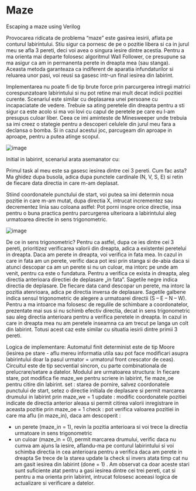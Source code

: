# Maze
Escaping a maze using Verilog

Provocarea ridicata de problema “maze” este gasirea iesirii, aflata pe conturul labirintului. Stiu sigur ca pornesc de pe o pozitie libera si ca in jurul meu se afla 3 pereti, deci voi avea o singura iesire dintre acestia. Pentru a ma orienta mai departe folosesc algoritmul Wall Follower, ce presupune sa ma asigur ca am in permanenta perete in dreapta mea (sau stanga). Aceasta metoda garanteaza ca indiferent de aparatia infundaturilor si reluarea unor pasi, voi reusi sa gasesc intr-un final iesirea din labirint.

Implementarea nu poate fi de tip brute force prin parcurgerea intregii matrici corespunzatoare labirintului si nu pot retine mai mult decat indicii pozitiei curente. Scenariul este similar cu deplasarea unei persoane cu incapaciatate de vedere. Trebuie sa ating peretele din dreapta pentru a sti sigur ca este acolo si ma voi lovi cu capul de peretele pe care eu l-am presupus culoar liber. Ceea ce imi aminteste de Minesweeper unde trebuia sa imi creez o stategie pentru a descoperi celulele din jurul meu fara a declansa o bomba. Si in cazul acestui joc, parcugeam din aproape in aproape, pentru a putea atinge scopul.

![image](https://user-images.githubusercontent.com/89164540/156737960-e4333ddc-2f0b-488b-b258-8c09dfa9d11c.png)

Initial in labirint, scenariul arata asemanator cu:

Primul task al meu este sa gasesc iesirea dintre cei 3 pereti.
Cum fac asta? Ma ghidez dupa busola, adica dupa punctele cardinale (N, V, S, E) si retin de fiecare data directia in care m-am deplasat.

Stiind coordonatele punctului de start, voi putea sa imi determin noua pozitie in care m-am mutat, dupa directia X, intrucat incrementez sau decrementez linia sau coloana astfel:
Pot porni inspre orice directie, insa pentru o buna practica pentru parcurgerea ulterioara a labirintului aleg urmatoarea directie in sens trigonometric.

![image](https://user-images.githubusercontent.com/89164540/156738965-519bd825-10ef-4821-89d4-f1eef2d61f6f.png)

De ce in sens trigonometric? Pentru ca astfel, dupa ce ies dintre cei 3 pereti, prioritizez verificarea valorii din dreapta, adica a existentei peretelui in dreapta. Daca am perete in dreapta, voi verifica in fata mea. In cazul in care in fata am un perete, verific daca pot iesi prin stanga si de-abia daca si atunci descopar ca am un perete si nu un culoar, ma intorc pe unde am venit, pentru ca este o fundatura.
Pentru a verifica ce exista in dreapta, aleg directia anterioara directiei de deplasare „in fata”.
Sagetile negre indica directia de deplasare. De fiecare data cand descopar un perete, ma intorc la pozitia atenrioara, adica pe directia inversa de deplasare. Sagetile galbene indica sensul trigonometric de alegere a urmatoarei directii (S – E – N – W).
Pentru a ma intoarce ma folosesc de regulile de schimbare a coordonatelor, prezentate mai sus si nu schimb efectiv directia, decat in sens trigonometric sau aleg directia anterioara pentru a verifica peretele in dreapta.
In cazul in care in dreapta mea nu am peretele inseamna ca am trecut pe langa un colt din labirint. Totusi acest caz este similar cu situatia iesirii dintre primii 3 pereti.

Logica de implementare:
Automatul finit determinist este de tip Moore (iesirea pe stare - aflu mereu informatia utila sau pot face modificari asupra labirintului doar la pasul urmator = urmatorul front crescator de ceas). Circuitul este de tip secvential sincron, cu parte combinationala de prelucrare/setare a datelor.
Modulul are urmatoarea structura:
In fiecare stare, pot modifica fie maze_we pentru scriere in labirint, fie maze_oe pentru citire din labirint.
set : starea de pornire, salvez coordonatele punctului de start, setez o directie initiala de deplasare si permit marcarea drumului in labirint prin maze_we = 1
update : modific coordonatele pozitiei indicate de directia anterior aleasa si permit citirea valorii inregistrare in aceasta pozitie prin maze_oe = 1
check : pot verifica valoarea pozitiei in care ma aflu (in maze_in), daca am descoperit :
- un perete (maze_in = 1), revin la pozitia anterioara si voi trece la directia urmatoare in sens trigonometric
- un culoar (maze_in = 0), permit marcarea drumului, verific daca nu cumva am ajuns la iesire, aflandu-ma pe conturul labirintului si voi schimba directia in cea anterioara pentru a verifica daca am perete in dreapta
Se trece de la starea update la check si invers atata timp cat nu am gasit iesirea din labirint (done = 1) .
Am observat ca doar aceste stari sunt suficiente atat pentru a gasi iesirea dintre cei trei pereti, cat si pentru a ma orienta prin labirint, intrucat folosesc aceeasi logica de actualizare si verificare a datelor.
